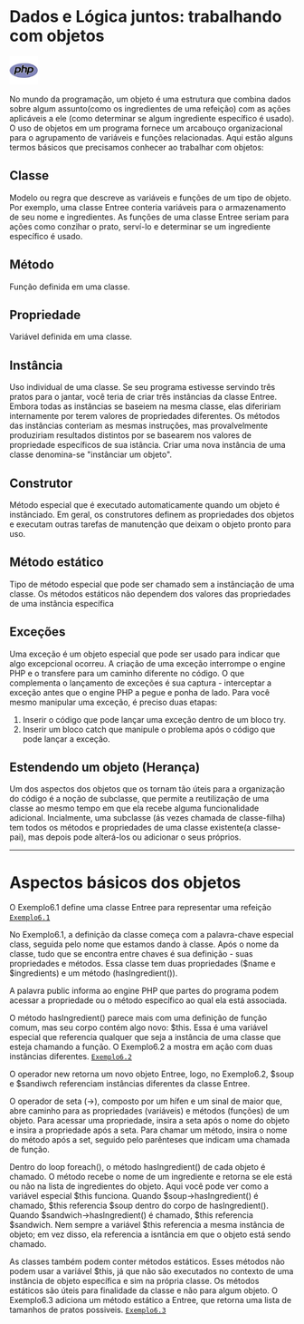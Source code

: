 # Dados e Lógica juntos: trabalhando com objetos
<code><img height="50" src="https://raw.githubusercontent.com/github/explore/80688e429a7d4ef2fca1e82350fe8e3517d3494d/topics/php/php.png"></code>

No mundo da programação, um objeto é uma estrutura que combina dados sobre algum assunto(como os ingredientes de uma refeição) com as ações aplicáveis a ele
(como determinar se algum ingrediente específico é usado). O uso de objetos em um programa fornece um arcabouço organizacional para o agrupamento de variáveis 
e funções relacionadas. 
Aqui estão alguns termos básicos que precisamos conhecer ao trabalhar com objetos:

## Classe
Modelo ou regra que descreve as variáveis e funções de um tipo de objeto. Por exemplo, uma classe Entree conteria variáveis para o armazenamento de seu nome e ingredientes.
As funções de uma classe Entree seriam para ações como conzihar o prato, serví-lo e determinar se um ingrediente específico é usado.

## Método
Função definida em uma classe.

## Propriedade
Variável definida em uma classe.

## Instância
Uso individual de uma classe. Se seu programa estivesse servindo três pratos para o jantar, você teria de criar três instâncias da classe Entree. Embora todas as instâncias se
baseiem na mesma classe, elas difeririam internamente por terem valores de propriedades diferentes. Os métodos das instâncias conteriam as mesmas instruções, mas provalvelmente
produziriam resultados distintos por se basearem nos valores de propriedade específicos de sua istância. Criar uma nova instância de uma classe denomina-se "instânciar um objeto".

## Construtor
Método especial que é executado automaticamente quando um objeto é instânciado. Em geral, os construtores definem as propriedades dos objetos e executam outras tarefas de 
manutenção que deixam o objeto pronto para uso.

## Método estático
Tipo de método especial que pode ser chamado sem a instânciação de uma classe. Os métodos estáticos não dependem dos valores das propriedades de uma instância específica

## Exceções
Uma exceção é um objeto especial que pode ser usado para indicar que algo excepcional ocorreu. A criação de uma exceção interrompe o engine PHP e o transfere para um caminho
diferente no código.
O que complementa o lançamento de exceções é sua captura - interceptar a exceção antes que o engine PHP a pegue e ponha de lado. Para você mesmo manipular uma exceção, é preciso
duas etapas:

1. Inserir o código que pode lançar uma exceção dentro de um bloco try.
2. Inserir um bloco catch que manipule o problema após o código que pode lançar a exceção.

## Estendendo um objeto (Herança)
Um dos aspectos dos objetos que os tornam tão úteis para a organização do código é a noção de subclasse, que permite a reutilização de uma classe ao mesmo tempo em que ela
recebe alguma funcionalidade adicional. Incialmente, uma subclasse (ás vezes chamada de classe-filha) tem todos os métodos e propriedades de uma classe existente(a classe-pai),
mas depois pode alterá-los ou adicionar o seus próprios.

<code><hr></code>

# Aspectos básicos dos objetos
O Exemplo6.1 define uma classe Entree para representar uma refeição
<code><a href="https://github.com/joao39780/Revisao_php-2021/blob/master/Orientacao_a_objetos/Exemplo6.1.php">Exemplo6.1</a></code>

No Exemplo6.1, a definição da classe começa com a palavra-chave especial class, seguida pelo nome que estamos dando à classe. Após o nome da classe, tudo que se encontra entre
chaves é sua definição - suas propriedades e métodos. Essa classe tem duas propriedades ($name e $ingredients) e um método (hasIngredient()).

A palavra public informa ao engine PHP que partes do programa podem acessar a propriedade ou o método específico ao qual ela está associada.

O método hasIngredient() parece mais com uma definição de função comum, mas seu corpo contém algo novo: $this. Essa é uma variável especial que referencia qualquer que seja a
instância de uma classe que esteja chamando a função. O Exemplo6.2 a mostra em ação com duas instâncias diferentes.
<code><a href="https://github.com/joao39780/Revisao_php-2021/blob/master/Orientacao_a_objetos/Exemplo6.2.php">Exemplo6.2</a></code>

O operador new retorna um novo objeto Entree, logo, no Exemplo6.2, $soup e $sandiwch referenciam instâncias diferentes da classe Entree.

O operador de seta (->), composto por um hífen e um sinal de maior que, abre caminho para as propriedades (variáveis) e métodos (funções) de um objeto. Para acessar uma propriedade, insira a seta após o nome do objeto e insira a propriedade após a seta. Para chamar um método, insira o nome do método após a set, seguido pelo parênteses que indicam uma chamada de função.

Dentro do loop foreach(), o método hasIngredient() de cada objeto é chamado. O método recebe o nome de um ingrediente e retorna se ele está ou não na lista de ingredientes do
objeto. Aqui você pode ver como a variável especial $this funciona. Quando $soup->hasIngredient() é chamado, $this referencia $soup dentro do corpo de hasIngredient(). Quando
$sandwich->hasIngredient() é chamado, $this referencia $sandwich. Nem sempre a variável $this referencia a mesma instância de objeto; em vez disso, ela referencia a isntância
em que o objeto está sendo chamado.

As classes também podem conter métodos estáticos. Esses métodos não podem usar a variável $this, já que não são executados no contexto de uma instância de objeto específica e
sim na própria classe. Os métodos estáticos são úteis para finalidade da classe e não para algum objeto. O Exemplo6.3 adiciona um método estático a Entree, que retorna uma lista
de tamanhos de pratos possiveis.
<code><a href="https://github.com/joao39780/Revisao_php-2021/blob/master/Orientacao_a_objetos/Exemplo6.3.php">Exemplo6.3</a></code>
